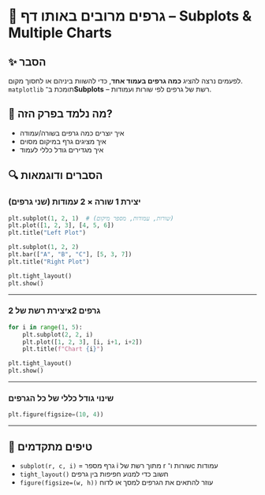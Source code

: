 # 📘 גרפים מרובים באותו דף – Subplots & Multiple Charts

## ✨ הסבר

לפעמים נרצה להציג **כמה גרפים בעמוד אחד**, כדי להשוות ביניהם או לחסוך מקום.  
`matplotlib` תומכת ב־**Subplots** – רשת של גרפים לפי שורות ועמודות.

## 🧠 מה נלמד בפרק הזה?
- איך יוצרים כמה גרפים בשורה/עמודה
- איך מציגים גרף במיקום מסוים
- איך מגדירים גודל כללי לעמוד

## 🔍 הסברים ודוגמאות

### יצירת 1 שורה × 2 עמודות (שני גרפים)
```python
plt.subplot(1, 2, 1)  # (שורות, עמודות, מספר מיקום)
plt.plot([1, 2, 3], [4, 5, 6])
plt.title("Left Plot")

plt.subplot(1, 2, 2)
plt.bar(["A", "B", "C"], [5, 3, 7])
plt.title("Right Plot")

plt.tight_layout()
plt.show()
```

---

### יצירת רשת של 2x2 גרפים
```python
for i in range(1, 5):
    plt.subplot(2, 2, i)
    plt.plot([1, 2, 3], [i, i+1, i+2])
    plt.title(f"Chart {i}")

plt.tight_layout()
plt.show()
```

---

### שינוי גודל כללי של כל הגרפים
```python
plt.figure(figsize=(10, 4))
```

---

## 💬 טיפים מתקדמים

* `subplot(r, c, i)` = גרף מספר i מתוך רשת של r שורות ו־c עמודות  
* `tight_layout()` חשוב כדי למנוע חפיפות בין גרפים  
* `figure(figsize=(w, h))` עוזר להתאים את הגרפים למסך או לדוח


